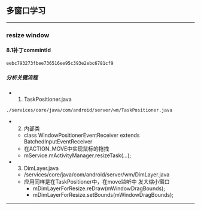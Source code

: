 ## 多窗口学习
***
### resize window
#### 8.1补丁commintId
```
eebc793273fbee736516ee95c393e2ebc6781cf9
```
##### 分析关键流程
  - 1. TaskPositioner.java
```
./services/core/java/com/android/server/wm/TaskPositioner.java
```
  - 2. 内部类
    - class WindowPositionerEventReceiver extends BatchedInputEventReceiver
    - 在ACTION_MOVE中实现鼠标的拖拽
    - mService.mActivityManager.resizeTask(...);
  - 3. DimLayer.java
    - /services/core/java/com/android/server/wm/DimLayer.java
    - 应用同样是在TaskPositioner中，在move监听中 发大缩小窗口
      - mDimLayerForResize.reDraw(mWindowDragBounds);
      - mDimLayerForResize.setBounds(mWindowDragBounds);
 ***
 
